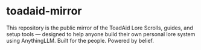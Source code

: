 # toadaid-mirror
This repository is the public mirror of the ToadAid Lore Scrolls, guides, and setup tools — designed to help anyone build their own personal lore system using AnythingLLM. Built for the people. Powered by belief.
